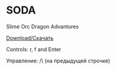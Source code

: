 # SODA
Slime Orc Dragon Advantures



[Download/Скачать](https://github.com/SunSerega/SODA/raw/master/SODA.exe)

Controls: r, f and Enter

Управление: /\ (на предыдущей строчке)
